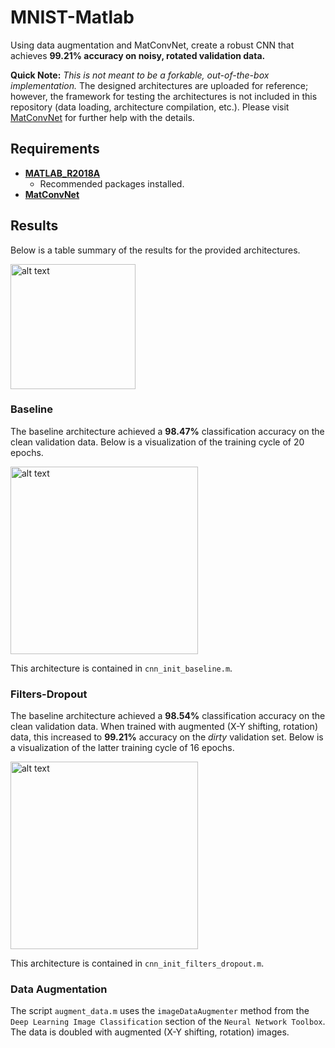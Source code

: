# MNIST-Matlab
Using data augmentation and MatConvNet, create a robust CNN that achieves **99.21% accuracy on noisy, rotated validation data.**



**Quick Note:** _This is not meant to be a forkable, out-of-the-box implementation._ The designed architectures are uploaded for reference; however, the framework for testing the architectures is not included in this repository (data loading, architecture compilation, etc.). Please visit [MatConvNet](http://www.vlfeat.org/matconvnet/) for further help with the details.

## Requirements
* [**MATLAB_R2018A**](https://www.mathworks.com/downloads/web_downloads/select_release?mode=gwylf)
	* Recommended packages installed.
* [**MatConvNet**](http://www.vlfeat.org/matconvnet/)


## Results

Below is a table summary of the results for the provided architectures.

<img src="https://raw.githubusercontent.com/ghunkins/MNIST-Matlab/master/Results/Summary.png" alt="alt text" width="200" height="200">

### Baseline

The baseline architecture achieved a **98.47%** classification accuracy on the clean validation data. Below is a visualization of the training cycle of 20 epochs.

<img src="https://raw.githubusercontent.com/ghunkins/MNIST-Matlab/master/Results/Baseline.png" alt="alt text" width="300" height="300">

This architecture is contained in `cnn_init_baseline.m`.

### Filters-Dropout

The baseline architecture achieved a **98.54%** classification accuracy on the clean validation data. When trained with augmented (X-Y shifting, rotation) data, this increased to **99.21%** accuracy on the _dirty_ validation set. Below is a visualization of the latter training cycle of 16 epochs.

<img src="https://raw.githubusercontent.com/ghunkins/MNIST-Matlab/master/Results/Robust-Filters-Dropout.png" alt="alt text" width="300" height="300">

This architecture is contained in `cnn_init_filters_dropout.m`.

### Data Augmentation

The script `augment_data.m` uses the `imageDataAugmenter` method from the `Deep Learning Image Classification` section of the `Neural Network Toolbox`. The data is doubled with augmented (X-Y shifting, rotation) images.

